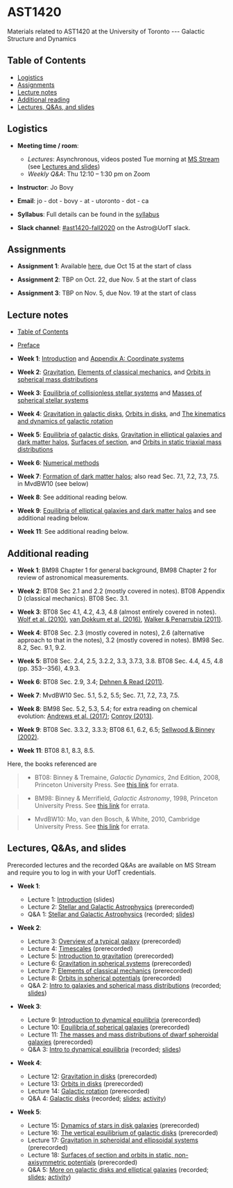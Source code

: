 # AST1420
Materials related to AST1420 at the University of Toronto --- Galactic Structure and Dynamics

## Table of Contents

* [Logistics](#logistics)
* [Assignments](#assignments)
* [Lecture notes](#lecture-notes)
* [Additional reading](#additional-reading)
* [Lectures, Q&As, and slides](#lectures-qas-and-slides)

## Logistics

* **Meeting time / room**: 
  * *Lectures*: Asynchronous, videos posted Tue morning at [MS Stream](https://web.microsoftstream.com/browse?q=%23AST1420) (see [Lectures and slides](#lectures-and-slides))
  * *Weekly Q&A*: Thu 12:10 – 1:30 pm on Zoom

* **Instructor**: Jo Bovy

* **Email**: jo - dot - bovy - at - utoronto - dot - ca

* **Syllabus**: Full details can be found in the [syllabus](https://github.com/jobovy/AST1420/blob/master/syllabus/syllabus-ast1420.pdf)

* **Slack channel**: [#ast1420-fall2020](https://astro-uoft.slack.com/archives/C01A5HURVAA) on the Astro@UofT slack.

## Assignments

* **Assignment 1**: Available [here](http://astro.utoronto.ca/~bovy/AST1420/assignments/assignment1.pdf), due Oct 15 at the start of class

* **Assignment 2**: TBP on Oct. 22, due Nov. 5 at the start of class

* **Assignment 3**: TBP on Nov. 5, due Nov. 19 at the start of class

## Lecture notes

* [Table of Contents](http://astro.utoronto.ca/~bovy/AST1420/notes-2019/index.html)

* [Preface](http://astro.utoronto.ca/~bovy/AST1420/notes-2019/chapters/0-01.-Preface.html)

* **Week 1**: [Introduction](http://astro.utoronto.ca/~bovy/AST1420/notes-2019/chapters/0-02.-Introduction.html) and [Appendix A: Coordinate systems](http://astro.utoronto.ca/~bovy/AST1420/notes-2019/chapters/A.-Coordinate-systems.html)

* **Week 2**: [Gravitation](http://astro.utoronto.ca/~bovy/AST1420/notes-2019/chapters/I-01.-Potential-Theory-and-Spherical-Mass-Distributions.html), [Elements of classical mechanics](http://astro.utoronto.ca/~bovy/AST1420/notes-2019/chapters/I-02.-Elements-of-Classical-Mechanics.html), and [Orbits in spherical mass distributions](http://astro.utoronto.ca/~bovy/AST1420/notes-2019/chapters/I-03.-Orbits-in-Spherical-Potentials.html)

* **Week 3**: [Equilibria of collisionless stellar systems](http://astro.utoronto.ca/~bovy/AST1420/notes-2019/chapters/I-04.-Equilibria-Spherical-Collisionless-Systems.html) and [Masses of spherical stellar systems](http://astro.utoronto.ca/~bovy/AST1420/notes-2019/chapters/I-05.-Masses-Spherical-Systems.html)

* **Week 4**: [Gravitation in galactic disks](http://astro.utoronto.ca/~bovy/AST1420/notes-2019/chapters/II-01.-Flattened-Mass-Distributions.html), [Orbits in disks](http://astro.utoronto.ca/~bovy/AST1420/notes-2019/chapters/II-03.-Orbits-in-Disks.html), and [The kinematics and dynamics of galactic rotation](http://astro.utoronto.ca/~bovy/AST1420/notes-2019/chapters/II-02.-Galactic-Rotation.html)

* **Week 5**: [Equilibria of galactic disks](http://astro.utoronto.ca/~bovy/AST1420/notes-2019/chapters/II-05.-Equilibria-Flattened-Collisionless-Systems.html), [Gravitation in elliptical galaxies and dark matter halos](http://astro.utoronto.ca/~bovy/AST1420/notes-2019/chapters/III-01.-Triaxial-Mass-Distributions.html), [Surfaces of section](http://astro.utoronto.ca/~bovy/AST1420/notes-2019/chapters/II-04.-Surfaces-of-Section.html), and [Orbits in static triaxial mass distributions](http://astro.utoronto.ca/~bovy/AST1420/notes-2019/chapters/III-02.-Orbits-in-Triaxial-Mass-Distributions.html)

* **Week 6**: [Numerical methods](http://astro.utoronto.ca/~bovy/AST1420/notes-2019/chapters/09.-N-body-Modeling.html)

* **Week 7**: [Formation of dark matter halos](http://astro.utoronto.ca/~bovy/AST1420/notes-2019/chapters/IV-01.-Formation-DM-Halos.html); also read Sec. 7.1, 7.2, 7.3, 7.5. in MvdBW10 (see below)

* **Week 8**: See additional reading below.

* **Week 9**: [Equilibria of elliptical galaxies and dark matter halos](http://astro.utoronto.ca/~bovy/AST1420/notes-2019/chapters/III-03.-Equilibria-Ellipsoidal-Collisionless-Systems.html) and see additional reading below.

* **Week 11**: See additional reading below.


## Additional reading

* **Week 1**: BM98 Chapter 1 for general background, BM98 Chapter 2
    for review of astronomical measurements.

* **Week 2**: BT08 Sec 2.1 and 2.2 (mostly covered in notes). BT08
    Appendix D (classical mechanics). BT08 Sec. 3.1.

* **Week 3**: BT08 Sec 4.1, 4.2, 4.3, 4.8 (almost entirely covered in
    notes). [Wolf et
    al. (2010)](http://adsabs.harvard.edu/abs/2010MNRAS.406.1220W),
    [van Dokkum et
    al. (2016)](http://adsabs.harvard.edu/abs/2016ApJ...828L...6V),
    [Walker & Penarrubia
    (2011)](http://adsabs.harvard.edu/abs/2011ApJ...742...20W).

* **Week 4**: BT08 Sec. 2.3 (mostly covered in notes), 2.6
    (alternative approach to that in the notes), 3.2 (mostly covered
    in notes). BM98 Sec. 8.2, Sec. 9.1, 9.2.

* **Week 5**: BT08 Sec. 2.4, 2.5, 3.2.2, 3.3, 3.7.3, 3.8. BT08 Sec. 4.4, 4.5, 4.8 (pp. 353--356), 4.9.3. 

* **Week 6**: BT08 Sec. 2.9, 3.4; [Dehnen & Read
    (2011)](http://adsabs.harvard.edu/abs/2011EPJP..126...55D).

* **Week 7**: MvdBW10 Sec. 5.1, 5.2, 5.5; Sec. 7.1, 7.2, 7.3, 7.5.

* **Week 8**:  BM98 Sec. 5.2, 5.3, 5.4; for extra reading on chemical evolution: [Andrews et
    al. (2017)](http://adsabs.harvard.edu/abs/2017ApJ...835..224A); [Conroy (2013)](https://ui.adsabs.harvard.edu/abs/2013ARA%26A..51..393C/abstract).

* **Week 9**: BT08 Sec. 3.3.2, 3.3.3; BT08 6.1, 6.2, 6.5; [Sellwood & Binney (2002)](http://adsabs.harvard.edu/abs/2002MNRAS.336..785S).

* **Week 11**:  BT08 8.1, 8.3, 8.5.

Here, the books referenced are

> * BT08: Binney & Tremaine, *Galactic Dynamics*, 2nd Edition, 2008, Princeton University Press. See [this link](https://www-thphys.physics.ox.ac.uk/people/JamesBinney/web/index_files/BT2errors.pdf) for errata.

> * BM98: Binney & Merrifield, *Galactic Astronomy*, 1998, Princeton University Press. See [this link](http://www-thphys.physics.ox.ac.uk/people/JamesBinney/bmerrors.pdf) for errata.

> * MvdBW10: Mo, van den Bosch, \& White, 2010, Cambridge University Press. See [this link](http://people.umass.edu/hjmo/book/errata.pdf) for errata.

## Lectures, Q&As, and slides

Prerecorded lectures and the recorded Q&As are available on MS Stream and require you to log in with your UofT credentials.

* **Week 1**:
  * Lecture 1: [Introduction](http://astro.utoronto.ca/~bovy/AST1420/slides-2020/L1-AST1420-2020.pdf) (slides)
  * Lecture 2: [Stellar and Galactic Astrophysics](https://web.microsoftstream.com/video/c14913e4-6a00-4af5-b4e0-5a68fa349fc8) (prerecorded)
  * Q&A 1: [Stellar and Galactic Astrophysics](https://web.microsoftstream.com/video/fc656a54-7dd1-44de-86a4-9103a1da6e5f) (recorded; [slides](http://astro.utoronto.ca/~bovy/AST1420/slides-2020/Q&A1-AST1420-2020.pdf))
  
* **Week 2**:
  * Lecture 3: [Overview of a typical galaxy](https://web.microsoftstream.com/video/1a4f1d48-211e-4fda-a64b-c9351cdf1a79) (prerecorded)
  * Lecture 4: [Timescales](https://web.microsoftstream.com/video/0abfe925-cdb6-47f9-afbb-bb9869d5f289) (prerecorded)
  * Lecture 5: [Introduction to gravitation](https://web.microsoftstream.com/video/8222751b-87c6-466d-bdd7-afc40294f946) (prerecorded)
  * Lecture 6: [Gravitation in spherical systems](https://web.microsoftstream.com/video/33bb08e9-16ee-4897-be69-7652a01c2df7) (prerecorded)
  * Lecture 7: [Elements of classical mechanics](https://web.microsoftstream.com/video/c43cd4ac-9598-4032-8f31-e7f87dfe0bf1) (prerecorded)
  * Lecture 8: [Orbits in spherical potentials](https://web.microsoftstream.com/video/20f573bb-31fe-425a-9d8c-af9e7b4db344) (prerecorded)  
  * Q&A 2: [Intro to galaxies and spherical mass distributions](https://web.microsoftstream.com/video/c6a3f9ac-6fbb-409d-8bd6-65c67b21f37a) (recorded; [slides](http://astro.utoronto.ca/~bovy/AST1420/slides-2020/Q&A2-AST1420-2020.pdf))
  
* **Week 3**:
  * Lecture 9: [Introduction to dynamical equilibria](https://web.microsoftstream.com/video/7d251531-e71f-485d-b463-f290af1688dc) (prerecorded)
  * Lecture 10: [Equilibria of spherical galaxies](https://web.microsoftstream.com/video/2854f4c2-76ce-4c54-8004-94bb81c188dd) (prerecorded)
  * Lecture 11: [The masses and mass distributions of dwarf spheroidal galaxies](https://web.microsoftstream.com/video/ececfcb1-7207-4740-854b-a59ed0641bac) (prerecorded)
  * Q&A 3: [Intro to dynamical equilibria](https://web.microsoftstream.com/video/6a9fd5fa-dab8-4bb7-99a7-a3e900189e38) (recorded; [slides](http://astro.utoronto.ca/~bovy/AST1420/slides-2020/Q&A3-AST1420-2020.pdf))
  
* **Week 4**:
  * Lecture 12: [Gravitation in disks](https://web.microsoftstream.com/video/460e7e77-094b-4023-b33d-723a6e8e1089) (prerecorded)
  * Lecture 13: [Orbits in disks](https://web.microsoftstream.com/video/8fbce854-c2c1-4776-b38b-f8b4a67c01b1) (prerecorded)
  * Lecture 14: [Galactic rotation](https://web.microsoftstream.com/video/21096155-9180-47a9-9a09-d7db258d16eb) (prerecorded)
  * Q&A 4: [Galactic disks](https://web.microsoftstream.com/video/2407f53a-4f97-4364-b42c-5d8ce1dc86ac) (recorded; [slides](http://astro.utoronto.ca/~bovy/AST1420/slides-2020/Q&A4-AST1420-2020.pdf); [activity](https://github.com/jobovy/sparc-rotation-curves))

* **Week 5**:
  * Lecture 15: [Dynamics of stars in disk galaxies](https://web.microsoftstream.com/video/f81f7a06-e3e6-41d0-9072-3fb83350fed5) (prerecorded)
  * Lecture 16: [The vertical equilibrium of galactic disks](https://web.microsoftstream.com/video/73bc21d9-016a-4174-8d6c-a01ece53b666) (prerecorded)
  * Lecture 17: [Gravitation in spheroidal and ellipsoidal systems](https://web.microsoftstream.com/video/30880150-6170-4b06-9166-1d6b728b862f) (prerecorded)
  * Lecture 18: [Surfaces of section and orbits in static, non-axisymmetric potentials](https://web.microsoftstream.com/video/8c6ca27b-3ebf-437a-9d1a-1ab515ff2259) (prerecorded)
  * Q&A 5: [More on galactic disks and elliptical galaxies](https://web.microsoftstream.com/video/f9c5c426-18ab-4baf-9bb5-389676731b23) (recorded; [slides](http://astro.utoronto.ca/~bovy/AST1420/slides-2020/Q&A5-AST1420-2020.pdf); [activity](https://github.com/jobovy/chaos-in-the-milky-way))


